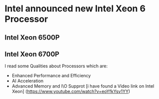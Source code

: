 # Intel announced new Intel Xeon 6 Processor
## Intel Xeon 6500P 
## Intel Xeon 6700P 
I read some Qualities about Processors which are:
- Enhanced Performance and Efficiency
- AI Acceleration
- Advanced Memory and I\O Supprot
[i have found a Video link on Intel Xeon]  (https://www.youtube.com/watch?v=eoYfkYsv1YY)
